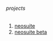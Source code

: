 ###### projects
1. [neosuite](https://su1te.neocities.org)
2. [neosuite beta](https://nxm3.github.io/neosuite/index.html)
